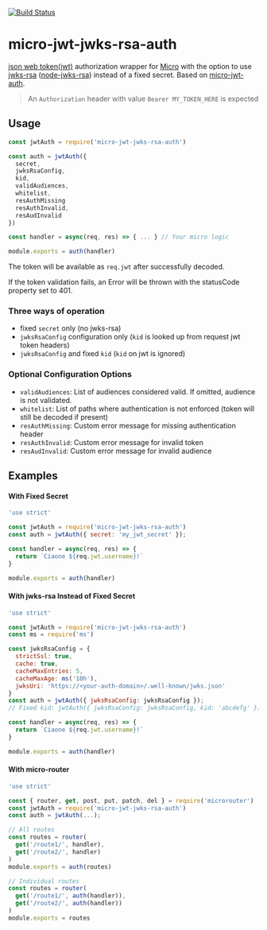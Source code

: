 [![Build Status](https://travis-ci.org/mikkorepolainen/micro-jwt-jwks-rsa-auth.svg?branch=master)](https://travis-ci.org/mikkorepolainen/micro-jwt-jwks-rsa-auth)
<!-- [![npm](https://img.shields.io/npm/v/micro-jwt-jwks-rsa-auth.svg)](https://www.npmjs.com/package/micro-jwt-jwks-rsa-auth) -->
# micro-jwt-jwks-rsa-auth
[json web token(jwt)](https://jwt.io/introduction/) authorization wrapper for [Micro](https://github.com/zeit/micro)
with the option to use [jwks-rsa](https://www.npmjs.com/package/jwks-rsa) ([node-jwks-rsa](https://github.com/auth0/node-jwks-rsa)) instead of a fixed secret.
Based on [micro-jwt-auth](https://github.com/kandros/micro-jwt-auth).

> An `Authorization` header with value `Bearer MY_TOKEN_HERE` is expected

## Usage

```javascript
const jwtAuth = require('micro-jwt-jwks-rsa-auth')

const auth = jwtAuth({
  secret,
  jwksRsaConfig,
  kid,
  validAudiences,
  whitelist,
  resAuthMissing
  resAuthInvalid,
  resAudInvalid
})

const handler = async(req, res) => { ... } // Your micro logic

module.exports = auth(handler)
```

The token will be available as `req.jwt` after successfully decoded.

If the token validation fails, an Error will be thrown with the statusCode property set to 401.

### Three ways of operation

 - fixed `secret` only (no jwks-rsa)
 - `jwksRsaConfig` configuration only (`kid` is looked up from request jwt token headers)
 - `jwksRsaConfig` and fixed `kid` (`kid` on jwt is ignored)

### Optional Configuration Options

 - `validAudiences`: List of audiences considered valid. If omitted, audience is not validated.
 - `whitelist`: List of paths where authentication is not enforced (token will still be decoded if present)
 - `resAuthMissing`: Custom error message for missing authentication header
 - `resAuthInvalid`: Custom error message for invalid token
 - `resAudInvalid`: Custom error message for invalid audience

## Examples

#### With Fixed Secret

```javascript
'use strict'

const jwtAuth = require('micro-jwt-jwks-rsa-auth')
const auth = jwtAuth({ secret: 'my_jwt_secret' });

const handler = async(req, res) => {
  return `Ciaone ${req.jwt.username}!`
}

module.exports = auth(handler)
```

#### With jwks-rsa Instead of Fixed Secret

```javascript
'use strict'

const jwtAuth = require('micro-jwt-jwks-rsa-auth')
const ms = require('ms')

const jwksRsaConfig = {
  strictSsl: true,
  cache: true,
  cacheMaxEntries: 5,
  cacheMaxAge: ms('10h'),
  jwksUri: 'https://<your-auth-domain>/.well-known/jwks.json'
}
const auth = jwtAuth({ jwksRsaConfig: jwksRsaConfig });
// Fixed kid: jwtAuth({ jwksRsaConfig: jwksRsaConfig, kid: 'abcdefg' });

const handler = async(req, res) => {
  return `Ciaone ${req.jwt.username}!`
}

module.exports = auth(handler)

```

#### With micro-router

```javascript
'use strict'

const { router, get, post, put, patch, del } = require('microrouter')
const jwtAuth = require('micro-jwt-jwks-rsa-auth')
const auth = jwtAuth(...);

// All routes
const routes = router(
  get('/route1/', handler),
  get('/route2/', handler)
)
module.exports = auth(routes)

// Individual routes
const routes = router(
  get('/route1/', auth(handler)),
  get('/route2/', auth(handler))
)
module.exports = routes
```

